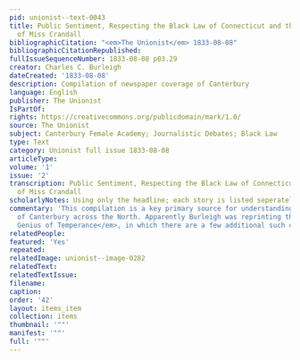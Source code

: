 ```yaml
---
pid: unionist--text-0043
title: Public Sentiment, Respecting the Black Law of Connecticut and the persecution
  of Miss Crandall
bibliographicCitation: "<em>The Unionist</em> 1833-08-08"
bibliographicCitationRepublished: 
fullIssueSequenceNumber: 1833-08-08 p03.29
creator: Charles C. Burleigh
dateCreated: '1833-08-08'
description: Compilation of newspaper coverage of Canterbury
language: English
publisher: The Unionist
IsPartOf: 
rights: https://creativecommons.org/publicdomain/mark/1.0/
source: The Unionist
subject: Canterbury Female Academy; Journalistic Debates; Black Law
type: Text
category: Unionist full issue 1833-08-08
articleType: 
volume: '1'
issue: '2'
transcription: Public Sentiment, Respecting the Black Law of Connecticut and the persecution
  of Miss Crandall
scholarlyNotes: Using only the headline; each story is listed seperately
commentary: 'This compilation is a key primary source for understanding the impact
  of Canterbury across the North. Apparently Burleigh was reprinting this from <em>The
  Genius of Temperance</em>, in which there are a few additional such compendemiums. '
relatedPeople: 
featured: 'Yes'
repeated: 
relatedImage: unionist--image-0282
relatedText: 
relatedTextIssue: 
filename: 
caption: 
order: '42'
layout: items_item
collection: items
thumbnail: '""'
manifest: '""'
full: '""'
---
```


